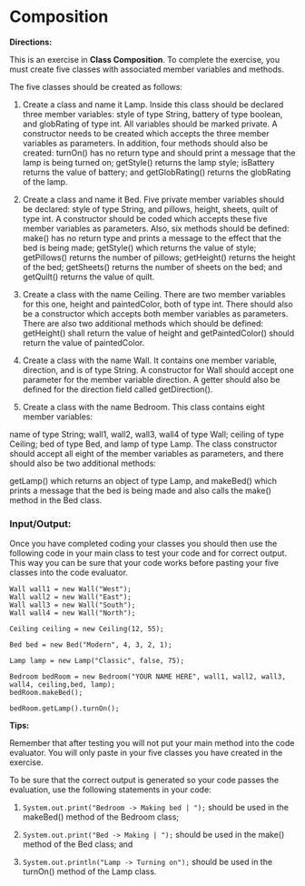 # Composition

**Directions:**

This is an exercise in **Class Composition**. To complete the exercise, you must create five classes with associated
member
variables and methods.

The five classes should be created as follows:

1) Create a class and name it Lamp. Inside this class should be declared three member variables: style of type String,
   battery of type boolean, and globRating of type int. All variables should be marked private. A constructor needs to
   be created which accepts the three member variables as parameters. In addition, four methods should also be created:
   turnOn() has no return type and should print a message that the lamp is being turned on; getStyle() returns the lamp
   style; isBattery returns the value of battery; and getGlobRating() returns the globRating of the lamp.

2) Create a class and name it Bed. Five private member variables should be declared: style of type String, and pillows,
   height, sheets, quilt of type int. A constructor should be coded which accepts these five member variables as
   parameters. Also, six methods should be defined: make() has no return type and prints a message to the effect that
   the bed is being made; getStyle() which returns the value of style; getPillows() returns the number of pillows;
   getHeight() returns the height of the bed; getSheets() returns the number of sheets on the bed; and getQuilt()
   returns the value of quilt.

3) Create a class with the name Ceiling. There are two member variables for this one, height and paintedColor, both of
   type int. There should also be a constructor which accepts both member variables as parameters. There are also two
   additional methods which should be defined: getHeight() shall return the value of height and getPaintedColor() should
   return the value of paintedColor.

4) Create a class with the name Wall. It contains one member variable, direction, and is of type String. A constructor
   for Wall should accept one parameter for the member variable direction. A getter should also be defined for the
   direction field called getDirection().

5) Create a class with the name Bedroom. This class contains eight member variables:

name of type String; wall1, wall2, wall3, wall4 of type Wall; ceiling of type Ceiling; bed of type Bed, and lamp of type
Lamp. The class constructor should accept all eight of the member variables as parameters, and there should also be two
additional methods:

getLamp() which returns an object of type Lamp, and makeBed() which prints a message that the bed is being made and also
calls the make() method in the Bed class.

### Input/Output:

Once you have completed coding your classes you should then use the following code in your main class to test your code
and for correct output. This way you can be sure that your code works before pasting your five classes into the code
evaluator.

```
Wall wall1 = new Wall("West");
Wall wall2 = new Wall("East");
Wall wall3 = new Wall("South");
Wall wall4 = new Wall("North");

Ceiling ceiling = new Ceiling(12, 55);

Bed bed = new Bed("Modern", 4, 3, 2, 1);

Lamp lamp = new Lamp("Classic", false, 75);

Bedroom bedRoom = new Bedroom("YOUR NAME HERE", wall1, wall2, wall3, wall4, ceiling,bed, lamp);
bedRoom.makeBed();

bedRoom.getLamp().turnOn();
```

**Tips:**

Remember that after testing you will not put your main method into the code evaluator. You will only paste in your five
classes you have created in the exercise.

To be sure that the correct output is generated so your code passes the evaluation, use the following statements in your
code:

1) `System.out.print("Bedroom -> Making bed | ");` should be used in the makeBed() method of the Bedroom class;

2) `System.out.print("Bed -> Making | ");` should be used in the make() method of the Bed class; and

3) `System.out.println("Lamp -> Turning on");` should be used in the turnOn() method of the Lamp class.